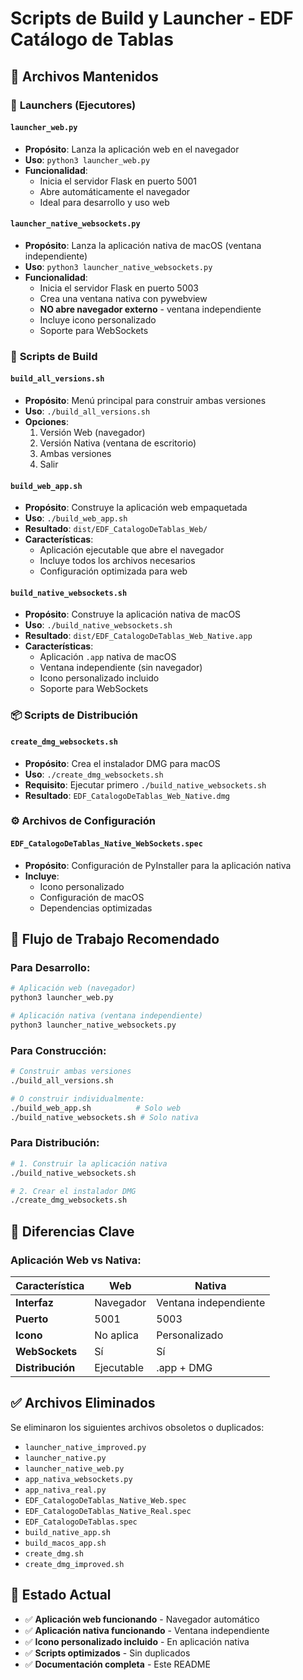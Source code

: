 # Scripts de Build y Launcher - EDF Catálogo de Tablas

## 📁 Archivos Mantenidos

### 🚀 **Launchers (Ejecutores)**

#### `launcher_web.py`
- **Propósito**: Lanza la aplicación web en el navegador
- **Uso**: `python3 launcher_web.py`
- **Funcionalidad**: 
  - Inicia el servidor Flask en puerto 5001
  - Abre automáticamente el navegador
  - Ideal para desarrollo y uso web

#### `launcher_native_websockets.py`
- **Propósito**: Lanza la aplicación nativa de macOS (ventana independiente)
- **Uso**: `python3 launcher_native_websockets.py`
- **Funcionalidad**:
  - Inicia el servidor Flask en puerto 5003
  - Crea una ventana nativa con pywebview
  - **NO abre navegador externo** - ventana independiente
  - Incluye icono personalizado
  - Soporte para WebSockets

### 🔨 **Scripts de Build**

#### `build_all_versions.sh`
- **Propósito**: Menú principal para construir ambas versiones
- **Uso**: `./build_all_versions.sh`
- **Opciones**:
  1. Versión Web (navegador)
  2. Versión Nativa (ventana de escritorio)
  3. Ambas versiones
  4. Salir

#### `build_web_app.sh`
- **Propósito**: Construye la aplicación web empaquetada
- **Uso**: `./build_web_app.sh`
- **Resultado**: `dist/EDF_CatalogoDeTablas_Web/`
- **Características**:
  - Aplicación ejecutable que abre el navegador
  - Incluye todos los archivos necesarios
  - Configuración optimizada para web

#### `build_native_websockets.sh`
- **Propósito**: Construye la aplicación nativa de macOS
- **Uso**: `./build_native_websockets.sh`
- **Resultado**: `dist/EDF_CatalogoDeTablas_Web_Native.app`
- **Características**:
  - Aplicación `.app` nativa de macOS
  - Ventana independiente (sin navegador)
  - Icono personalizado incluido
  - Soporte para WebSockets

### 📦 **Scripts de Distribución**

#### `create_dmg_websockets.sh`
- **Propósito**: Crea el instalador DMG para macOS
- **Uso**: `./create_dmg_websockets.sh`
- **Requisito**: Ejecutar primero `./build_native_websockets.sh`
- **Resultado**: `EDF_CatalogoDeTablas_Web_Native.dmg`

### ⚙️ **Archivos de Configuración**

#### `EDF_CatalogoDeTablas_Native_WebSockets.spec`
- **Propósito**: Configuración de PyInstaller para la aplicación nativa
- **Incluye**: 
  - Icono personalizado
  - Configuración de macOS
  - Dependencias optimizadas

## 🎯 **Flujo de Trabajo Recomendado**

### Para Desarrollo:
```bash
# Aplicación web (navegador)
python3 launcher_web.py

# Aplicación nativa (ventana independiente)
python3 launcher_native_websockets.py
```

### Para Construcción:
```bash
# Construir ambas versiones
./build_all_versions.sh

# O construir individualmente:
./build_web_app.sh          # Solo web
./build_native_websockets.sh # Solo nativa
```

### Para Distribución:
```bash
# 1. Construir la aplicación nativa
./build_native_websockets.sh

# 2. Crear el instalador DMG
./create_dmg_websockets.sh
```

## 🔧 **Diferencias Clave**

### Aplicación Web vs Nativa:

| Característica | Web | Nativa |
|---|---|---|
| **Interfaz** | Navegador | Ventana independiente |
| **Puerto** | 5001 | 5003 |
| **Icono** | No aplica | Personalizado |
| **WebSockets** | Sí | Sí |
| **Distribución** | Ejecutable | .app + DMG |

## ✅ **Archivos Eliminados**

Se eliminaron los siguientes archivos obsoletos o duplicados:
- `launcher_native_improved.py`
- `launcher_native.py`
- `launcher_native_web.py`
- `app_nativa_websockets.py`
- `app_nativa_real.py`
- `EDF_CatalogoDeTablas_Native_Web.spec`
- `EDF_CatalogoDeTablas_Native_Real.spec`
- `EDF_CatalogoDeTablas.spec`
- `build_native_app.sh`
- `build_macos_app.sh`
- `create_dmg.sh`
- `create_dmg_improved.sh`

## 🎉 **Estado Actual**

- ✅ **Aplicación web funcionando** - Navegador automático
- ✅ **Aplicación nativa funcionando** - Ventana independiente
- ✅ **Icono personalizado incluido** - En aplicación nativa
- ✅ **Scripts optimizados** - Sin duplicados
- ✅ **Documentación completa** - Este README

